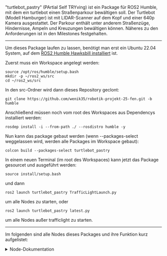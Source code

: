 "turtlebot_pastry" (PArtial Self TRYving) ist ein Package für ROS2 Humble, mit dem ein turtlebot einen Straßenparkour bewältigen soll. Der Turtlebot (Modell Hamburger) ist mit LIDAR-Scanner auf dem Kopf und einer 640p Kamera ausgestattet. Der Parkour enthält unter anderem Straßenzüge, Hindernisse, Ampeln und Kreuzungen bewältigen können. Näheres zu den Anforderungen ist in den Milestones festgehalten.

---

Um dieses Package laufen zu lassen, benötigt man erst ein Ubuntu 22.04 System, auf dem [ROS2 Humble Hawksbill installiert]("https://docs.ros.org/en/humble/Installation.html") ist.

Zuerst muss ein Workspace angelegt werden:
```
source /opt/ros/humble/setup.bash
mkdir -p ~/ros2_ws/src
cd ~/ros2_ws/src
```

In den src-Ordner wird dann dieses Repository geclont:
```
git clone https://github.com/wenik35/robotik-projekt-25-fen.git -b humble
```

Anschließend müssen noch vom root des Workspaces aus Dependencys installiert werden:
```
rosdep install -i --from-path ./ --rosdistro humble -y
```

Nun kann das package gebaut werden (wenn --packages-select weggelassen wird, werden alle Packages im Workspace gebaut):
```
colcon build --packages-select turtlebot_pastry
```

In einem neuen Terminal (im root des Workspaces) kann jetzt das Package gesourcet und ausgeführt werden:
```
source install/setup.bash
```
und dann
```
ros2 launch turtlebot_pastry TrafficLightLaunch.py
```
um alle Nodes zu starten, oder
```
ros2 launch turtlebot_pastry latest.py
```
um alle Nodes außer trafficlight zu starten.

---

Im folgenden sind alle Nodes dieses Packages und ihre Funktion kurz aufgelistet:

<details>
<summary>Node-Dokumentation</summary>
<h2>stateMachine</h2>
Master-Node, die die Daten aller anderen Nodes managet und Fahrbefehle an den Roboter weiterleitet.
<h4>Publisher</h4>

* status: Gibt State-Updates als String aus
* cmd_vel: Fahrbefehle für den Roboter

<h4>Parameter</h4>

* force_stop: Verhindert, dass der Roboter fährt


<h2>detectObstacle</h2>
Nutzt den Laserscanner, um Hindernisse vor dem Roboter zu erkennen.
<h4>Publisher</h4>

- obstacle_in_path: Gibt einen entsprechenden Boolean aus, wenn ein Hindernis auftaucht oder entfernt wird

<h4>Parameter</h4>

- detection_distance: Distanz, ab der ein Objekt erkannt werden soll


<h2>followPath</h2>
Nutzt die Kamera, um in einer Spur zu fahren. Orientiert sich dabei an der rechten Begrenzungslinie.
<h4>Publisher</h4>

- follow_path_cmd: Fahrbefehle zur Vorwärtsbewegung innerhalb der Fahrbahn
<h4>Parameter</h4>

        self.declare_parameter('max_line_offset', 300)
        self.declare_parameter('steering_quotient', 10)
        self.declare_parameter('line_expected_at', 550)
        self.declare_parameter('speed_drive', 0.15)
        self.declare_parameter('canny_high', 600)
        self.declare_parameter('canny_low', 150)

- max_line_offset: Maximale Distanz in Pixeln, die die erkannte Linie von ihrer erwarteten Position abweichen darf.
- steering_quotient: Kleinere Werte lassen den Roboter schneller lenken.
- line_expected_at: Pixelindex, an dem die Linie erwartet wird.
- speed_drive: Geschwindigkeit, mit der der Roboter vorwärts fährt.
- canny_high: High-Parameter für den Canny-Algorithmus
- canny-low: Low-Parameter für den Canny-Algorithmus

## signRecognition
Nutzt die Kamera um Schilder zu erkennen
### Publisher

- sign_seen: Gibt erkanntest Schild als Integerwert zurück
  - 0: Parkplatz
  - 1: Geradeaus fahren
  - 2: Links abbiegen
  - 3: Rechts abbiegen
  - 4: Zebrastreifen

### Parameter

- lower_bound: Untergrenze Blauton in HSV
- upper_bound: Obergrenze Blauton in HSV
- scalar: Skalierungsfaktor
</details>
